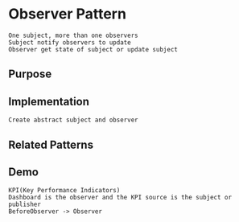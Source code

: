 # Observer Pattern
    One subject, more than one observers
    Subject notify observers to update
    Observer get state of subject or update subject
    
## Purpose
    

## Implementation
    Create abstract subject and observer

## Related Patterns
    

## Demo
    KPI(Key Performance Indicators)
    Dashboard is the observer and the KPI source is the subject or publisher
    BeforeObserver -> Observer

